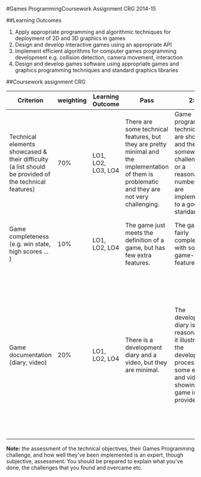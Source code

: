 #Games ProgrammingCoursework Assignment CRG 2014-15

##Learning Outcomes

1. Apply appropriate programming and algorithmic techniques for deployment of 2D and 3D graphics in games
2. Design and develop interactive games using an appropriate API
3. Implement efficient algorithms for computer games programming development e.g. collision detection, camera movement, interaction
4. Design and develop games software using appropriate games and graphics programming techniques and standard graphics libraries

##Coursework assignment CRG

| Criterion                                               | weighting | Learning Outcome   | Pass | 2:2 | 2:1 | 1st |
| ---------                                               | --------- | ----------------   | ---- | --- | --- | --- |
| Technical elements showcased & their difficulty (a list should be provided of the technical features) |   70%     | LO1, LO2, LO3, LO4 | There are some technical features, but they are pretty minimal and the implementation of them is problematic and they are not very challenging. | Game programming techniques are shown and they are somewhat challenging, or a reasonable number, or are implemented to a good standard. | There are lots of technical elements, or some technically challenging elements, or elements are implemented excellently. | The technical elements are challenging and excellently implemented. Games Programming excellence is demonstrated. |
| Game completeness (e.g. win state, high scores ... )    |   10%     | LO1, LO2, LO4      | The game just meets the definition of a game, but has few extra features. | The game is fairly complete, with some game-play features. | The game seems complete with a good number of game-play features. | The game is highly complete, with many features that contribute to game play. |
| Game documentation (diary, video)                       |   20%     | LO1, LO2, LO4      | There is a development diary and a video, but they are minimal. | The development diary is reasonable - it illustrates the development process to some extent, and video showing the game is provided.    | The development diary is clear, well presented, and provides insights into the development process and a decent video is provided. | The development diary is thorough, illustrates the development process well, provides screenshots (or equivalent) of the game progressing, presents the challenges encountered during the development, reflects fairly linear development over time, and reflects effectively/insightfully on the development process (both during the process and at the end). A good video showing the game well is provided |

**Note:** the assessment of the technical objectives, their Games Programming challenge, and how well they've been implemented is an expert, though subjective, assessment. You should be prepared to explain what you've done, the challenges that you found and overcame etc.
